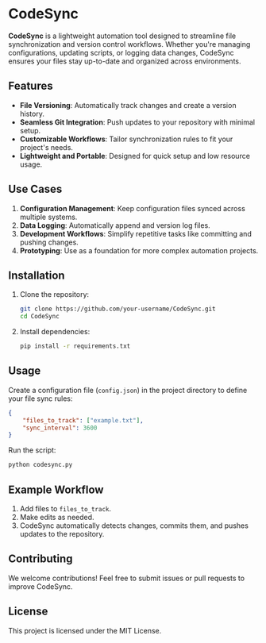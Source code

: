 # CodeSync  

**CodeSync** is a lightweight automation tool designed to streamline file synchronization and version control workflows. Whether you're managing configurations, updating scripts, or logging data changes, CodeSync ensures your files stay up-to-date and organized across environments.  

## Features  
- **File Versioning**: Automatically track changes and create a version history.  
- **Seamless Git Integration**: Push updates to your repository with minimal setup.  
- **Customizable Workflows**: Tailor synchronization rules to fit your project's needs.  
- **Lightweight and Portable**: Designed for quick setup and low resource usage.  

## Use Cases  
1. **Configuration Management**: Keep configuration files synced across multiple systems.  
2. **Data Logging**: Automatically append and version log files.  
3. **Development Workflows**: Simplify repetitive tasks like committing and pushing changes.  
4. **Prototyping**: Use as a foundation for more complex automation projects.  

## Installation  
1. Clone the repository:  
   ```bash  
   git clone https://github.com/your-username/CodeSync.git  
   cd CodeSync  
   ```  
2. Install dependencies:  
   ```bash  
   pip install -r requirements.txt  
   ```  

## Usage  
Create a configuration file (`config.json`) in the project directory to define your file sync rules:  
```json  
{  
    "files_to_track": ["example.txt"],  
    "sync_interval": 3600  
}  
```  
Run the script:  
```bash  
python codesync.py  
```  

## Example Workflow  
1. Add files to `files_to_track`.  
2. Make edits as needed.  
3. CodeSync automatically detects changes, commits them, and pushes updates to the repository.  

## Contributing  
We welcome contributions! Feel free to submit issues or pull requests to improve CodeSync.  

## License  
This project is licensed under the MIT License. 
